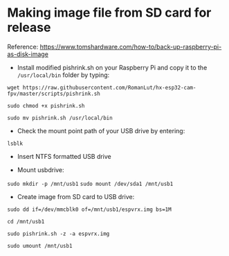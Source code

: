 
# Making image file from SD card for release

Reference: https://www.tomshardware.com/how-to/back-up-raspberry-pi-as-disk-image

- Install modified pishrink.sh on your Raspberry Pi and copy it to the ```/usr/local/bin``` folder by typing: 

```wget https://raw.githubusercontent.com/RomanLut/hx-esp32-cam-fpv/master/scripts/pishrink.sh```

```sudo chmod +x pishrink.sh```

```sudo mv pishrink.sh /usr/local/bin```

- Check the mount point path of your USB drive by entering:

```lsblk```

- Insert NTFS formatted USB drive

- Mount usbdrive:

```sudo mkdir -p /mnt/usb1```
```sudo mount /dev/sda1 /mnt/usb1```

- Create image from SD card to USB drive:

```sudo dd if=/dev/mmcblk0 of=/mnt/usb1/espvrx.img bs=1M```

```cd /mnt/usb1```

```sudo pishrink.sh -z -a espvrx.img```

```sudo umount /mnt/usb1```
